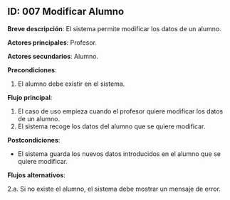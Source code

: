 ## ID: 007 Modificar Alumno

**Breve descripción**: El sistema permite modificar los datos de un alumno.

**Actores principales**: Profesor.

**Actores secundarios**: Alumno.

**Precondiciones**:

1. El alumno debe existir en el sistema.

**Flujo principal**:

1. El caso de uso empieza cuando el profesor quiere modificar los datos de un alumno.
2. El sistema recoge los datos del alumno que se quiere modificar.

**Postcondiciones**:

- El sistema guarda los nuevos datos introducidos en el alumno que se quiere modificar.

**Flujos alternativos**:

2.a. Si no existe el alumno, el sistema debe mostrar un mensaje de error.